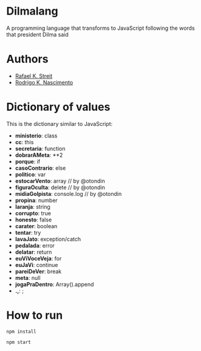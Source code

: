 # Dilmalang

A programming language that transforms to JavaScript following the words that president Dilma said

# Authors

 - [Rafael K. Streit](https://twitter.com/rafaelks)
 - [Rodrigo K. Nascimento](https://twitter.com/orodrigok)

# Dictionary of values

This is the dictionary similar to JavaScript:
 - **ministerio**: class
 - **cc**: this
 - **secretaria**: function
 - **dobrarAMeta**: **2
 - **porque**: if
 - **casoContrario**: else
 - **politico**: var
 - **estocarVento**: array // by @otondin
 - **figuraOculta**: delete // by @otondin
 - **midiaGolpista**: console.log // by @otondin
 - **propina**: number
 - **laranja**: string
 - **corrupto**: true
 - **honesto**: false
 - **carater**: boolean
 - **tentar**: try
 - **lavaJato**: exception/catch
 - **pedalada**: error
 - **delatar**: return
 - **euViVoceVeja**: for
 - **euJaVi**: continue
 - **pareiDeVer**: break
 - **meta**: null
 - **jogaPraDentro**: Array().append
 - **.,**: ;

# How to run
```shell
npm install
```

```shell
npm start
```
